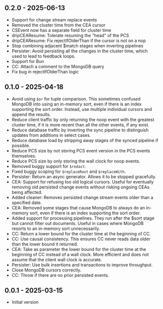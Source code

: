 ## 0.2.0 - 2025-06-13

- Support for change stream replace events
- Removed the cluster time from the CEA cursor
- CSEvent now has a separate field for cluster time
- dripCEAResume: Tolerate resuming the "head" of the PCS
- dripCEAResume: Fix rejectIfOlderThan if the cursor is not on a nop
- Stop combining adjacent $match stages when inverting pipelines
- Persister: Avoid persisting all the changes in the cluster time, which used to lead to feedback loops.
- Support for Bun
- CC: Attach a comment to the MongoDB query
- Fix bug in rejectIfOlderThan logic

## 0.1.0 - 2025-04-18

- Avoid using `$or` for tuple comparison. This sometimes confused MongoDB into using an in-memory sort, even if there is an index supporting the sort order. Instead, use multiple individual cursors and append the results.
- Reduce client traffic by only returning the noop event with the greatest cluster time, if it is more recent than all the other events, if any exist.
- Reduce database traffic by inverting the sync pipeline to distinguish updates from additions in select cases.
- Reduce database load by stripping away stages of the synced pipeline if possible.
- Reduce PCS size by not storing PCS event version in the PCS events themselves.
- Reduce PCS size by only storing the wall clock for noop events.
- Removed buggy support for `$redact`.
- Fixed buggy scoping for `$replaceRoot` and `$replaceWith`.
- Persister: Return an async generator. Allows it to be stopped gracefully.
- CEA: Support for refusing too old logical cursors. Useful for eventually removing old persisted change events without risking ongoing CEAs being affected.
- Added cleaner: Removes persisted change stream events older than a specified date.
- CEA: Removed some stages that cause MongoDB to always do an in-memory sort, even if there is an index supporting the sort order.
- Added support for processing pipelines. They run after the $sort stage but cannot filter out documents. Useful in cases where MongoDB resorts to an in-memory sort unnecessarily.
- CC: Return a lower bound for the cluster time at the beginning of CC.
- CC: Use causal consistency. This ensures CC never reads data older than the lower bound it returned.
- CEA: Take as parameter the lower bound for the cluster time at the beginning of CC instead of a wall clock. More efficient and does not assume that the client wall clock is accurate.
- Persister: Use bulk insertions and transactions to improve throughput.
- Close MongoDB cursors correctly.
- CC: Throw if there are no prior persisted events.

## 0.0.1 - 2025-03-15

- Initial version
